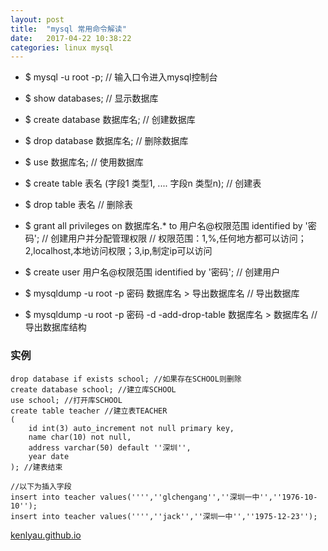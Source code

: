 ```yaml
---
layout: post
title:  "mysql 常用命令解读"
date:   2017-04-22 10:38:22
categories: linux mysql
---
```


- $ mysql -u root -p;
// 输入口令进入mysql控制台

- $ show databases;
// 显示数据库

- $ create database 数据库名;
// 创建数据库

- $ drop database 数据库名;
// 删除数据库

- $ use 数据库名;
// 使用数据库

- $ create table 表名 (字段1 类型1, .... 字段n 类型n);
// 创建表

- $ drop table 表名
// 删除表

- $ grant all privileges on 数据库名.* to 用户名@权限范围 identified by '密码';
// 创建用户并分配管理权限
// 权限范围：1,%,任何地方都可以访问；2,localhost,本地访问权限；3,ip,制定ip可以访问

- $ create user 用户名@权限范围 identified by '密码';
// 创建用户

- $ mysqldump -u root -p 密码 数据库名 > 导出数据库名
// 导出数据库

- $ mysqldump -u root -p 密码 -d -add-drop-table 数据库名 > 数据库名
// 导出数据库结构

### 实例
```
drop database if exists school; //如果存在SCHOOL则删除
create database school; //建立库SCHOOL
use school; //打开库SCHOOL
create table teacher //建立表TEACHER
(
    id int(3) auto_increment not null primary key,
    name char(10) not null,
    address varchar(50) default ''深圳'',
    year date
); //建表结束

//以下为插入字段
insert into teacher values('''',''glchengang'',''深圳一中'',''1976-10-10'');
insert into teacher values('''',''jack'',''深圳一中'',''1975-12-23'');

```

[kenlyau.github.io][link]

[link]:    https://kenlyau.github.io
